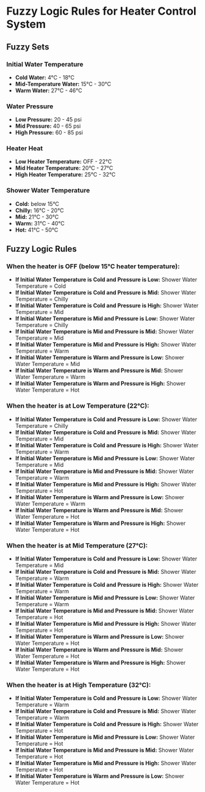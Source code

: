# Fuzzy Logic Rules for Heater Control System

## Fuzzy Sets

### Initial Water Temperature
- **Cold Water:** 4°C - 18°C
- **Mid-Temperature Water:** 15°C - 30°C
- **Warm Water:** 27°C - 46°C

### Water Pressure
- **Low Pressure:** 20 - 45 psi
- **Mid Pressure:** 40 - 65 psi
- **High Pressure:** 60 - 85 psi

### Heater Heat
- **Low Heater Temperature:** OFF - 22°C
- **Mid Heater Temperature:** 20°C - 27°C
- **High Heater Temperature:** 25°C - 32°C

### Shower Water Temperature
- **Cold:** below 15°C
- **Chilly:** 16°C - 20°C
- **Mid:** 21°C - 30°C
- **Warm:** 31°C - 40°C
- **Hot:** 41°C - 50°C

## Fuzzy Logic Rules

### When the heater is OFF (below 15°C heater temperature):
- **If Initial Water Temperature is Cold and Pressure is Low:** Shower Water Temperature = Cold
- **If Initial Water Temperature is Cold and Pressure is Mid:** Shower Water Temperature = Chilly
- **If Initial Water Temperature is Cold and Pressure is High:** Shower Water Temperature = Mid
- **If Initial Water Temperature is Mid and Pressure is Low:** Shower Water Temperature = Chilly
- **If Initial Water Temperature is Mid and Pressure is Mid:** Shower Water Temperature = Mid
- **If Initial Water Temperature is Mid and Pressure is High:** Shower Water Temperature = Warm
- **If Initial Water Temperature is Warm and Pressure is Low:** Shower Water Temperature = Mid
- **If Initial Water Temperature is Warm and Pressure is Mid:** Shower Water Temperature = Warm
- **If Initial Water Temperature is Warm and Pressure is High:** Shower Water Temperature = Hot

### When the heater is at Low Temperature (22°C):
- **If Initial Water Temperature is Cold and Pressure is Low:** Shower Water Temperature = Chilly
- **If Initial Water Temperature is Cold and Pressure is Mid:** Shower Water Temperature = Mid
- **If Initial Water Temperature is Cold and Pressure is High:** Shower Water Temperature = Warm
- **If Initial Water Temperature is Mid and Pressure is Low:** Shower Water Temperature = Mid
- **If Initial Water Temperature is Mid and Pressure is Mid:** Shower Water Temperature = Warm
- **If Initial Water Temperature is Mid and Pressure is High:** Shower Water Temperature = Hot
- **If Initial Water Temperature is Warm and Pressure is Low:** Shower Water Temperature = Warm
- **If Initial Water Temperature is Warm and Pressure is Mid:** Shower Water Temperature = Hot
- **If Initial Water Temperature is Warm and Pressure is High:** Shower Water Temperature = Hot

### When the heater is at Mid Temperature (27°C):
- **If Initial Water Temperature is Cold and Pressure is Low:** Shower Water Temperature = Mid
- **If Initial Water Temperature is Cold and Pressure is Mid:** Shower Water Temperature = Warm
- **If Initial Water Temperature is Cold and Pressure is High:** Shower Water Temperature = Warm
- **If Initial Water Temperature is Mid and Pressure is Low:** Shower Water Temperature = Warm
- **If Initial Water Temperature is Mid and Pressure is Mid:** Shower Water Temperature = Hot
- **If Initial Water Temperature is Mid and Pressure is High:** Shower Water Temperature = Hot
- **If Initial Water Temperature is Warm and Pressure is Low:** Shower Water Temperature = Hot
- **If Initial Water Temperature is Warm and Pressure is Mid:** Shower Water Temperature = Hot
- **If Initial Water Temperature is Warm and Pressure is High:** Shower Water Temperature = Hot

### When the heater is at High Temperature (32°C):
- **If Initial Water Temperature is Cold and Pressure is Low:** Shower Water Temperature = Warm
- **If Initial Water Temperature is Cold and Pressure is Mid:** Shower Water Temperature = Warm
- **If Initial Water Temperature is Cold and Pressure is High:** Shower Water Temperature = Hot
- **If Initial Water Temperature is Mid and Pressure is Low:** Shower Water Temperature = Hot
- **If Initial Water Temperature is Mid and Pressure is Mid:** Shower Water Temperature = Hot
- **If Initial Water Temperature is Mid and Pressure is High:** Shower Water Temperature = Hot
- **If Initial Water Temperature is Warm and Pressure is Low:** Shower Water Temperature = Hot
